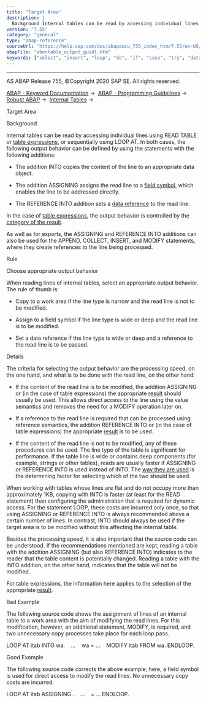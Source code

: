 ```yaml
---
title: "Target Area"
description: |
  Background Internal tables can be read by accessing individual lines using READ TABLE or table expressions(https://help.sap.com/doc/abapdocu_755_index_htm/7.55/en-US/abentable_expression_glosry.htm 'Glossary Entry'), or sequentially using LOOP AT. In both cases, the following output behavior can b
version: "7.55"
category: "general"
type: "abap-reference"
sourceUrl: "https://help.sap.com/doc/abapdocu_755_index_htm/7.55/en-US/abentable_output_guidl.htm"
abapFile: "abentable_output_guidl.htm"
keywords: ["select", "insert", "loop", "do", "if", "case", "try", "data", "internal-table", "field-symbol", "abentable", "output", "guidl"]
---
```


* * *

AS ABAP Release 755, ©Copyright 2020 SAP SE. All rights reserved.

[ABAP - Keyword Documentation](https://help.sap.com/doc/abapdocu_755_index_htm/7.55/en-US/abenabap.htm) →  [ABAP - Programming Guidelines](https://help.sap.com/doc/abapdocu_755_index_htm/7.55/en-US/abenabap_pgl.htm) →  [Robust ABAP](https://help.sap.com/doc/abapdocu_755_index_htm/7.55/en-US/abenrobust_abap_guidl.htm) →  [Internal Tables](https://help.sap.com/doc/abapdocu_755_index_htm/7.55/en-US/abenitab_guidl.htm) → 

Target Area

Background

Internal tables can be read by accessing individual lines using READ TABLE or [table expressions](https://help.sap.com/doc/abapdocu_755_index_htm/7.55/en-US/abentable_expression_glosry.htm "Glossary Entry"), or sequentially using LOOP AT. In both cases, the following output behavior can be defined by using the statements with the following additions:

-   The addition INTO copies the content of the line to an appropriate data object.

-   The addition ASSIGNING assigns the read line to a [field symbol](https://help.sap.com/doc/abapdocu_755_index_htm/7.55/en-US/abendyn_access_data_obj_guidl.htm "Guideline"), which enables the line to be addressed directly.

-   The REFERENCE INTO addition sets a [data reference](https://help.sap.com/doc/abapdocu_755_index_htm/7.55/en-US/abendyn_access_data_obj_guidl.htm "Guideline") to the read line.

In the case of [table expressions](https://help.sap.com/doc/abapdocu_755_index_htm/7.55/en-US/abentable_expressions.htm), the output behavior is controlled by the [category of the result](https://help.sap.com/doc/abapdocu_755_index_htm/7.55/en-US/abentable_exp_result.htm).

As well as for exports, the ASSIGNING and REFERENCE INTO additions can also be used for the APPEND, COLLECT, INSERT, and MODIFY statements, where they create references to the line being processed.

Rule

Choose appropriate output behavior

When reading lines of internal tables, select an appropriate output behavior. The rule of thumb is:

-   Copy to a work area if the line type is narrow and the read line is not to be modified.

-   Assign to a field symbol if the line type is wide or deep and the read line is to be modified.

-   Set a data reference if the line type is wide or deep and a reference to the read line is to be passed.

Details

The criteria for selecting the output behavior are the processing speed, on the one hand, and what is to be done with the read line, on the other hand:

-   If the content of the read line is to be modified, the addition ASSIGNING or (in the case of table expressions) the appropriate [result](https://help.sap.com/doc/abapdocu_755_index_htm/7.55/en-US/abentable_exp_result.htm) should usually be used. This allows direct access to the line using the value semantics and removes the need for a MODIFY operation later on.

-   If a reference to the read line is required that can be processed using reference semantics, the addition REFERENCE INTO or (in the case of table expressions) the appropriate [result](https://help.sap.com/doc/abapdocu_755_index_htm/7.55/en-US/abentable_exp_result.htm) is to be used.

-   If the content of the read line is not to be modified, any of these procedures can be used. The line type of the table is significant for performance. If the table line is wide or contains deep components (for example, strings or other tables), reads are usually faster if ASSIGNING or REFERENCE INTO is used instead of INTO. The [way they are used](https://help.sap.com/doc/abapdocu_755_index_htm/7.55/en-US/abendyn_access_data_obj_guidl.htm "Guideline") is the determining factor for selecting which of the two should be used.

When working with tables whose lines are flat and do not occupy more than approximately 1KB, copying with INTO is faster (at least for the READ statement) than configuring the administration that is required for dynamic access. For the statement LOOP, these costs are incurred only once, so that using ASSIGNING or REFERENCE INTO is always recommended above a certain number of lines. In contrast, INTO should always be used if the target area is to be modified without this affecting the internal table.

Besides the processing speed, it is also important that the source code can be understood. If the recommendations mentioned are kept, reading a table with the addition ASSIGNING (but also REFERENCE INTO) indicates to the reader that the table content is potentially changed. Reading a table with the INTO addition, on the other hand, indicates that the table will not be modified.

For table expressions, the information here applies to the selection of the appropriate [result](https://help.sap.com/doc/abapdocu_755_index_htm/7.55/en-US/abentable_exp_result.htm).

Bad Example

The following source code shows the assignment of lines of an internal table to a work area with the aim of modifying the read lines. For this modification, however, an additional statement, MODIFY, is required, and two unnecessary copy processes take place for each loop pass.

LOOP AT itab INTO wa.
   ...
   wa = ...
   MODIFY itab FROM wa.
ENDLOOP.

Good Example

The following source code corrects the above example; here, a field symbol is used for direct access to modify the read lines. No unnecessary copy costs are incurred.

LOOP AT itab ASSIGNING <fs>.
   ...
   <fs> = ...
ENDLOOP.